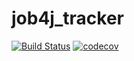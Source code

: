 # job4j_tracker
[![Build Status](https://app.travis-ci.com/plifis/job4j_tracker.svg?branch=master)](https://app.travis-ci.com/plifis/job4j_tracker)
[![codecov](https://codecov.io/gh/plifis/job4j_tracker/branch/master/graph/badge.svg)](https://codecov.io/gh/plifis/job4j_tracker)

